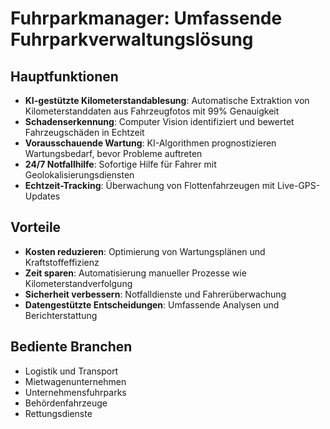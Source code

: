# Fuhrparkmanager: Umfassende Fuhrparkverwaltungslösung

## Hauptfunktionen

- **KI-gestützte Kilometerstandablesung**: Automatische Extraktion von Kilometerstanddaten aus Fahrzeugfotos mit 99% Genauigkeit
- **Schadenserkennung**: Computer Vision identifiziert und bewertet Fahrzeugschäden in Echtzeit
- **Vorausschauende Wartung**: KI-Algorithmen prognostizieren Wartungsbedarf, bevor Probleme auftreten
- **24/7 Notfallhilfe**: Sofortige Hilfe für Fahrer mit Geolokalisierungsdiensten
- **Echtzeit-Tracking**: Überwachung von Flottenfahrzeugen mit Live-GPS-Updates

## Vorteile

- **Kosten reduzieren**: Optimierung von Wartungsplänen und Kraftstoffeffizienz
- **Zeit sparen**: Automatisierung manueller Prozesse wie Kilometerstandverfolgung
- **Sicherheit verbessern**: Notfalldienste und Fahrerüberwachung
- **Datengestützte Entscheidungen**: Umfassende Analysen und Berichterstattung

## Bediente Branchen

- Logistik und Transport
- Mietwagenunternehmen
- Unternehmensfuhrparks
- Behördenfahrzeuge
- Rettungsdienste
